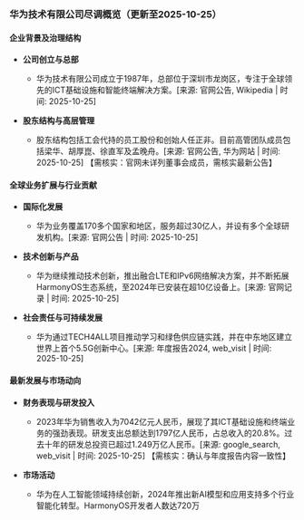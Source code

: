 ### 华为技术有限公司尽调概览（更新至2025-10-25）

#### 企业背景及治理结构

- **公司创立与总部**
  - 华为技术有限公司成立于1987年，总部位于深圳市龙岗区，专注于全球领先的ICT基础设施和智能终端解决方案。[来源: 官网公告, Wikipedia | 时间: 2025-10-25]

- **股东结构与高层管理**
  - 股东结构包括工会代持的员工股份和创始人任正非。目前高管团队成员包括梁华、胡厚崑、徐直军及孟晚舟。[来源: 官网公告, 华为网站 | 时间: 2025-10-25] 【需核实：官网未详列董事会成员，需核实最新公告】

#### 全球业务扩展与行业贡献

- **国际化发展**
  - 华为业务覆盖170多个国家和地区，服务超过30亿人，并设有多个全球研发机构。[来源: 官网公告 | 时间: 2025-10-25]

- **技术创新与产品**
  - 华为继续推动技术创新，推出融合LTE和IPv6网络解决方案，并不断拓展HarmonyOS生态系统，至2024年已安装在超10亿设备上。[来源: 官网记录 | 时间: 2025-10-25]

- **社会责任与可持续发展**
  - 华为通过TECH4ALL项目推动学习和绿色供应链实践，并在中东地区建立世界上首个5.5G创新中心。[来源: 年度报告2024, web_visit | 时间: 2025-10-25]

#### 最新发展与市场动向

- **财务表现与研发投入**
  - 2023年华为销售收入为7042亿元人民币，展现了其ICT基础设施和终端业务的强劲表现。研发支出总额达到1797亿人民币，占总收入的20.8%。过去十年的研发总投资已超过1.249万亿人民币。[来源: google_search, web_visit | 时间: 2025-10-25] 【需核实：确认与年度报告内容一致性】

- **市场活动**
  - 华为在人工智能领域持续创新，2024年推出新AI模型和应用支持多个行业智能化转型。HarmonyOS开发者人数达720万